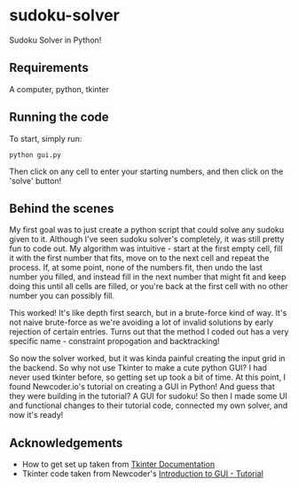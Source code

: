 # sudoku-solver
Sudoku Solver in Python!

## Requirements
A computer, python, tkinter


## Running the code
To start, simply run:
```
python gui.py
```

Then click on any cell to enter your starting numbers, and then click on the 'solve' button!



## Behind the scenes
My first goal was to just create a python script that could solve any sudoku given to it. Although I've seen sudoku solver's completely, it was still pretty fun to code out. My algorithm was intuitive - start at the first empty cell, fill it with the first number that fits, move on to the next cell and repeat the process. If, at some point, none of the numbers fit, then undo the last number you filled, and instead fill in the next number that might fit and keep doing this until all cells are filled, or you're back at the first cell with no other number you can possibly fill.

This worked! It's like depth first search, but in a brute-force kind of way. It's not naive brute-force as we're avoiding a lot of invalid solutions by early rejection of certain entries. Turns out that the method I coded out has a very specific name - constraint propogation and backtracking!

So now the solver worked, but it was kinda painful creating the input grid in the backend. So why not use Tkinter to make a cute python GUI? I had never used tkinter before, so getting set up took a bit of time. At this point, I found Newcoder.io's tutorial on creating a GUI in Python! And guess that they were building in the tutorial? A GUI for sudoku! So then I made some UI and functional changes to their tutorial code, connected my own solver, and now it's ready!


## Acknowledgements
- How to get set up taken from [Tkinter Documentation](https://docs.python.org/3/library/tkinter.html)
- Tkinter code taken from Newcoder's [Introduction to GUI - Tutorial](http://newcoder.io/gui/part-3/)
